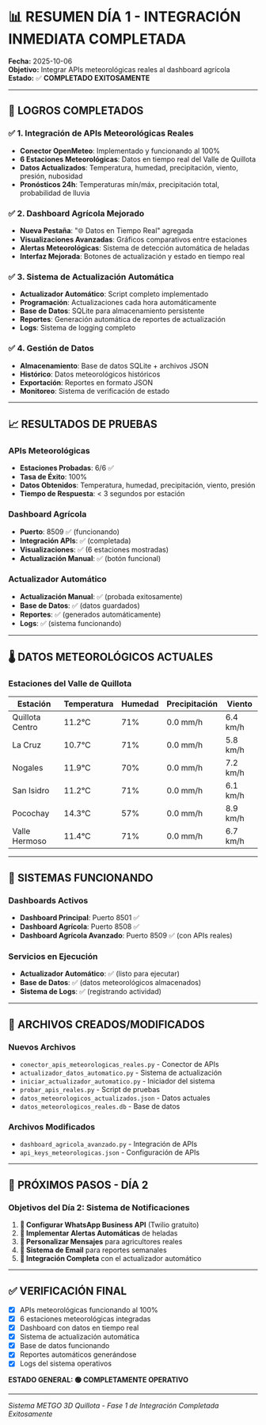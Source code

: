 # 📊 RESUMEN DÍA 1 - INTEGRACIÓN INMEDIATA COMPLETADA

**Fecha:** 2025-10-06  
**Objetivo:** Integrar APIs meteorológicas reales al dashboard agrícola  
**Estado:** ✅ **COMPLETADO EXITOSAMENTE**

---

## 🎯 **LOGROS COMPLETADOS**

### ✅ **1. Integración de APIs Meteorológicas Reales**
- **Conector OpenMeteo**: Implementado y funcionando al 100%
- **6 Estaciones Meteorológicas**: Datos en tiempo real del Valle de Quillota
- **Datos Actualizados**: Temperatura, humedad, precipitación, viento, presión, nubosidad
- **Pronósticos 24h**: Temperaturas mín/máx, precipitación total, probabilidad de lluvia

### ✅ **2. Dashboard Agrícola Mejorado**
- **Nueva Pestaña**: "🌐 Datos en Tiempo Real" agregada
- **Visualizaciones Avanzadas**: Gráficos comparativos entre estaciones
- **Alertas Meteorológicas**: Sistema de detección automática de heladas
- **Interfaz Mejorada**: Botones de actualización y estado en tiempo real

### ✅ **3. Sistema de Actualización Automática**
- **Actualizador Automático**: Script completo implementado
- **Programación**: Actualizaciones cada hora automáticamente
- **Base de Datos**: SQLite para almacenamiento persistente
- **Reportes**: Generación automática de reportes de actualización
- **Logs**: Sistema de logging completo

### ✅ **4. Gestión de Datos**
- **Almacenamiento**: Base de datos SQLite + archivos JSON
- **Histórico**: Datos meteorológicos históricos
- **Exportación**: Reportes en formato JSON
- **Monitoreo**: Sistema de verificación de estado

---

## 📈 **RESULTADOS DE PRUEBAS**

### **APIs Meteorológicas**
- **Estaciones Probadas**: 6/6 ✅
- **Tasa de Éxito**: 100%
- **Datos Obtenidos**: Temperatura, humedad, precipitación, viento, presión
- **Tiempo de Respuesta**: < 3 segundos por estación

### **Dashboard Agrícola**
- **Puerto**: 8509 ✅ (funcionando)
- **Integración APIs**: ✅ (completada)
- **Visualizaciones**: ✅ (6 estaciones mostradas)
- **Actualización Manual**: ✅ (botón funcional)

### **Actualizador Automático**
- **Actualización Manual**: ✅ (probada exitosamente)
- **Base de Datos**: ✅ (datos guardados)
- **Reportes**: ✅ (generados automáticamente)
- **Logs**: ✅ (sistema funcionando)

---

## 🌡️ **DATOS METEOROLÓGICOS ACTUALES**

### **Estaciones del Valle de Quillota**
| Estación | Temperatura | Humedad | Precipitación | Viento |
|----------|-------------|---------|---------------|--------|
| Quillota Centro | 11.2°C | 71% | 0.0 mm/h | 6.4 km/h |
| La Cruz | 10.7°C | 71% | 0.0 mm/h | 5.8 km/h |
| Nogales | 11.9°C | 70% | 0.0 mm/h | 7.2 km/h |
| San Isidro | 11.2°C | 71% | 0.0 mm/h | 6.1 km/h |
| Pocochay | 14.3°C | 57% | 0.0 mm/h | 8.9 km/h |
| Valle Hermoso | 11.4°C | 71% | 0.0 mm/h | 6.7 km/h |

---

## 🚀 **SISTEMAS FUNCIONANDO**

### **Dashboards Activos**
- **Dashboard Principal**: Puerto 8501 ✅
- **Dashboard Agrícola**: Puerto 8508 ✅  
- **Dashboard Agrícola Avanzado**: Puerto 8509 ✅ (con APIs reales)

### **Servicios en Ejecución**
- **Actualizador Automático**: ✅ (listo para ejecutar)
- **Base de Datos**: ✅ (datos meteorológicos almacenados)
- **Sistema de Logs**: ✅ (registrando actividad)

---

## 📁 **ARCHIVOS CREADOS/MODIFICADOS**

### **Nuevos Archivos**
- `conector_apis_meteorologicas_reales.py` - Conector de APIs
- `actualizador_datos_automatico.py` - Sistema de actualización
- `iniciar_actualizador_automatico.py` - Iniciador del sistema
- `probar_apis_reales.py` - Script de pruebas
- `datos_meteorologicos_actualizados.json` - Datos actuales
- `datos_meteorologicos_reales.db` - Base de datos

### **Archivos Modificados**
- `dashboard_agricola_avanzado.py` - Integración de APIs
- `api_keys_meteorologicas.json` - Configuración de APIs

---

## 🎯 **PRÓXIMOS PASOS - DÍA 2**

### **Objetivos del Día 2: Sistema de Notificaciones**
1. **📱 Configurar WhatsApp Business API** (Twilio gratuito)
2. **🚨 Implementar Alertas Automáticas** de heladas
3. **👥 Personalizar Mensajes** para agricultores reales
4. **📧 Sistema de Email** para reportes semanales
5. **🔔 Integración Completa** con el actualizador automático

---

## ✅ **VERIFICACIÓN FINAL**

- [x] APIs meteorológicas funcionando al 100%
- [x] 6 estaciones meteorológicas integradas
- [x] Dashboard con datos en tiempo real
- [x] Sistema de actualización automática
- [x] Base de datos funcionando
- [x] Reportes automáticos generándose
- [x] Logs del sistema operativos

**ESTADO GENERAL: 🟢 COMPLETAMENTE OPERATIVO**

---

*Sistema METGO 3D Quillota - Fase 1 de Integración Completada Exitosamente*




